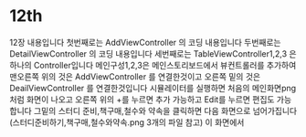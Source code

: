 # 12th
12장 내용입니다 
첫번째로는 AddViewController 의 코딩 내용입니다 
두번째로는 DetailViewController 의 코딩 내용입니다 
세번째로는 TableViewController1,2,3 은 하나의 Controller입니다
메인구성1,2,3은 메인스토리보드에서 뷰컨트롤러를 추가하여 맨오른쪽 위의 것은 AddViewController 를 연결한것이고 오른쪽 밑의 것은 DeailViewController 를 연결한것입니다 
시뮬레이터를 실행하면 처음의 메인화면png처럼 화면이 나오고 오른쪽 위의 +를 누르면 추가 가능하고 Edit를 누르면 편집도 가능합니다 
그밑의 스터디 준비,책구매,철수와 약속을 클릭하면 다음 화면으로 넘어가집니다 (스터디준비하기,책구매,철수와약속.png 3개의 파일 참고) 이  화면에서 
